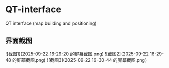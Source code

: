 # QT-interface
QT interface (map building and positioning)
## 界面截图
![截图1]([2025-09-22 16-29-20 的屏幕截图.png](https://github.com/laplace-pym/QT-interface/blob/main/1.png?raw=true))
![截图2](2025-09-22 16-29-48 的屏幕截图.png)
![截图3](2025-09-22 16-30-44 的屏幕截图.png)
